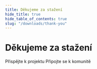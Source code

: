 ```yaml
---
title: Děkujeme za stažení
hide_title: true
hide_table_of_contents: true
slug: "/downloads/thank-you"
---
```


<div className="text-center margin-top--xl">

# Děkujeme za stažení

<div className="row margin-bottom--lg padding--sm flex-center">
<Link className="button button--outline button--warning button--lg margin--sm" href="/contributing">
  Přispějte k projektu
</Link>
<Link className="button button--outline button--info button--lg margin--sm" href="https://linwood.dev/matrix">
  Připojte se k komunitě
</Link>

</div>

</div>
